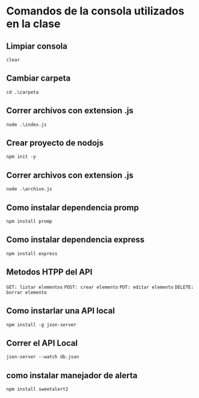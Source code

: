 # Comandos de la consola utilizados en la clase

## Limpiar consola
```clear```

## Cambiar carpeta
```cd .\carpeta```

## Correr archivos con extension .js
```node .\index.js```

## Crear proyecto de nodojs
```npm init -y```

## Correr archivos con extension .js
```node .\archivo.js```

## Como instalar dependencia promp
```npm install promp```

## Como instalar dependencia express
```npm install express```

## Metodos HTPP del API
```GET: listar elementos```
```POST: crear elemento```
```PUT: editar elemento```
```DELETE: borrar elemento```

## Como instarlar una API local
```npm install -g json-server ```

##  Correr el API Local
```json-server --watch db.json```

## como instalar manejador de alerta
```npm install sweetalert2```